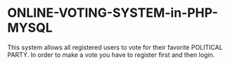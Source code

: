 # ONLINE-VOTING-SYSTEM-in-PHP-MYSQL



This system allows all registered users to vote for their favorite POLITICAL PARTY.
In order to make a vote you have to register first and then login.


